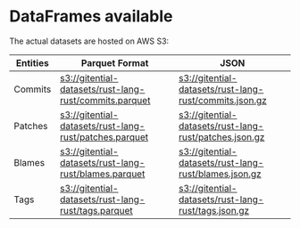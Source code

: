 # DataFrames available

The actual datasets are hosted on AWS S3:

Entities|Parquet Format|JSON
---|---|---
Commits|[s3://gitential-datasets/rust-lang-rust/commits.parquet](https://s3.amazonaws.com/gitential-datasets/rust-lang-rust/commits.parquet)|[s3://gitential-datasets/rust-lang-rust/commits.json.gz](https://s3.amazonaws.com/gitential-datasets/rust-lang-rust/commits.json.gz)
Patches|[s3://gitential-datasets/rust-lang-rust/patches.parquet](https://s3.amazonaws.com/gitential-datasets/rust-lang-rust/patches.parquet)|[s3://gitential-datasets/rust-lang-rust/patches.json.gz](https://s3.amazonaws.com/gitential-datasets/rust-lang-rust/patches.json.gz)
Blames|[s3://gitential-datasets/rust-lang-rust/blames.parquet](https://s3.amazonaws.com/gitential-datasets/rust-lang-rust/blames.parquet)|[s3://gitential-datasets/rust-lang-rust/blames.json.gz](https://s3.amazonaws.com/gitential-datasets/rust-lang-rust/blames.json.gz)
Tags|[s3://gitential-datasets/rust-lang-rust/tags.parquet](https://s3.amazonaws.com/gitential-datasets/rust-lang-rust/tags.parquet)|[s3://gitential-datasets/rust-lang-rust/tags.json.gz](https://s3.amazonaws.com/gitential-datasets/rust-lang-rust/tags.json.gz)
